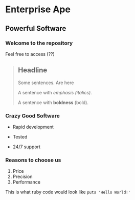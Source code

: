 Enterprise Ape
==============

Powerful Software
-----------------

### Welcome to the repository

Feel free to access (??)

> ## Headline
>
> Some sentences. Are here
>
> A sentence with *emphasis (italics)*.
>
> A sentence with **boldness** (bold).

### Crazy Good Software
*  Rapid development
+  Tested
-  24/7 support

### Reasons to choose us
1. Price
2. Precision
3. Performance

This is what ruby code would look like `puts 'Hello World!'`
